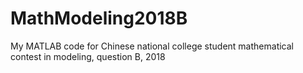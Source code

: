 # MathModeling2018B
My MATLAB code for Chinese national college student mathematical contest in modeling, question B, 2018
